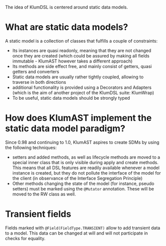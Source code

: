 The idea of KlumDSL is centered around static data models.

# What are static data models?

A static model is a collection of classes that fulfills a couple of constraints:

- Its instances are quasi readonly, meaning that they are not changed once they are created (which could be assured by
  making all fields immutable - KlumAST however takes a different approach)
- Its methods are side effect free, and mainly consist of getters, quasi getters and converters
- Static data models are usually rather tightly coupled, allowing to traverse in both directions
- additional functionality is provided using a Decorators and Adapters (which is the aim of another project of the KlumDSL
  suite: KlumWrap)
- To be useful, static data models should be strongly typed

# How does KlumAST implement the static data model paradigm?

Since 0.98 and continuing to 1.0, KlumAST aspires to create SDMs by using the following techniques:

- setters and added methods, as well as lifecycle methods are moved to a special inner class that is only visible
  during apply and create methods. This means that all DSL features are readily available whenever a model instance 
  is created, but they do not pollute the interface of the model for the client (in observance of the Interface
  Segregation Principle)
- Other methods changing the state of the model (for instance, pseudo setters) must be marked using the 
  `@Mutator` annotation. These will be moved to the RW class as well.


# Transient fields

Fields marked with `@Field(FieldType.TRANSIENT)` allow to add transient data to a model. This data
can be changed at will and will not participate in checks for equality.